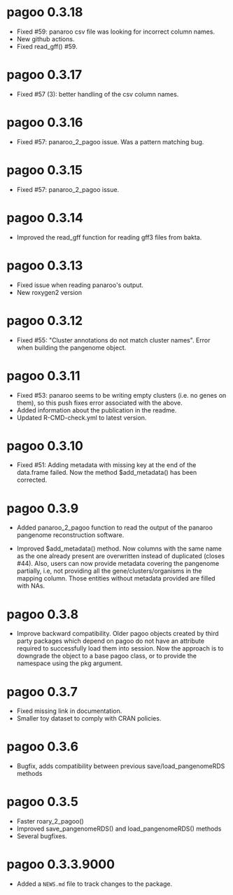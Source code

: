 # pagoo 0.3.18

* Fixed #59: panaroo csv file was looking for incorrect column names.
* New github actions.
* Fixed read_gff() #59.

# pagoo 0.3.17

* Fixed #57 (3): better handling of the csv column names.

# pagoo 0.3.16

* Fixed #57: panaroo_2_pagoo issue. Was a pattern matching bug.

# pagoo 0.3.15

* Fixed #57: panaroo_2_pagoo issue.

# pagoo 0.3.14

* Improved the read_gff function for reading gff3 files from bakta.

# pagoo 0.3.13

* Fixed issue when reading panaroo's output.
* New roxygen2 version

# pagoo 0.3.12

* Fixed #55: "Cluster annotations do not match cluster names". Error when building the pangenome object.

# pagoo 0.3.11

* Fixed #53: panaroo seems to be writing empty clusters (i.e. no genes on them), so this push fixes error associated with the above. 
* Added information about the publication in the readme.
* Updated R-CMD-check.yml to latest version.

# pagoo 0.3.10

* Fixed #51: Adding metadata with missing key at the end of the data.frame failed. Now the method $add_metadata() has been corrected.

# pagoo 0.3.9

* Added panaroo_2_pagoo function to read the output of the panaroo pangenome reconstruction software.

* Improved $add_metadata() method. Now columns with the same name as the one already present are overwritten instead of duplicated (closes #44). Also, users can now provide metadata covering the pangenome partially, i.e, not providing all the gene/clusters/organisms in the mapping column. Those entities without metadata provided are filled with NAs.

# pagoo 0.3.8

* Improve backward compatibility. Older pagoo objects created by third party packages which depend on pagoo do not have an attribute required to successfully load them into session. Now the approach is to downgrade the object to a base pagoo class, or to provide the namespace using the pkg argument.

# pagoo 0.3.7

* Fixed missing link in documentation.
* Smaller toy dataset to comply with CRAN policies.

# pagoo 0.3.6

* Bugfix, adds compatibility between previous save/load_pangenomeRDS methods

# pagoo 0.3.5

* Faster roary_2_pagoo()
* Improved save_pangenomeRDS() and load_pangenomeRDS() methods
* Several bugfixes.

# pagoo 0.3.3.9000

* Added a `NEWS.md` file to track changes to the package.
